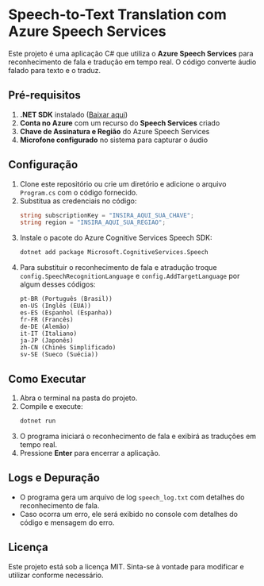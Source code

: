 # Speech-to-Text Translation com Azure Speech Services

Este projeto é uma aplicação C# que utiliza o **Azure Speech Services** para reconhecimento de fala e tradução em tempo real. O código converte áudio falado para texto e o traduz.

## Pré-requisitos

1. **.NET SDK** instalado ([Baixar aqui](https://dotnet.microsoft.com/en-us/download))
2. **Conta no Azure** com um recurso do **Speech Services** criado
3. **Chave de Assinatura e Região** do Azure Speech Services
4. **Microfone configurado** no sistema para capturar o áudio

## Configuração

1. Clone este repositório ou crie um diretório e adicione o arquivo `Program.cs` com o código fornecido.
2. Substitua as credenciais no código:
    ```csharp
    string subscriptionKey = "INSIRA_AQUI_SUA_CHAVE";  
    string region = "INSIRA_AQUI_SUA_REGIAO";
    ```
3. Instale o pacote do Azure Cognitive Services Speech SDK:
    ```sh
    dotnet add package Microsoft.CognitiveServices.Speech
    ```
4. Para substituir o reconhecimento de fala e atradução troque ```config.SpeechRecognitionLanguage``` e ```config.AddTargetLanguage``` por algum desses códigos:
    ```
    pt-BR (Português (Brasil))
    en-US (Inglês (EUA))
    es-ES (Espanhol (Espanha))
    fr-FR (Francês)
    de-DE (Alemão)
    it-IT (Italiano)
    ja-JP (Japonês)
    zh-CN (Chinês Simplificado)
    sv-SE (Sueco (Suécia))
    ```
## Como Executar

1. Abra o terminal na pasta do projeto.
2. Compile e execute:
   ```sh
   dotnet run
   ```
3. O programa iniciará o reconhecimento de fala e exibirá as traduções em tempo real.
4. Pressione **Enter** para encerrar a aplicação.

## Logs e Depuração

- O programa gera um arquivo de log `speech_log.txt` com detalhes do reconhecimento de fala.
- Caso ocorra um erro, ele será exibido no console com detalhes do código e mensagem do erro.

## Licença

Este projeto está sob a licença MIT. Sinta-se à vontade para modificar e utilizar conforme necessário.

